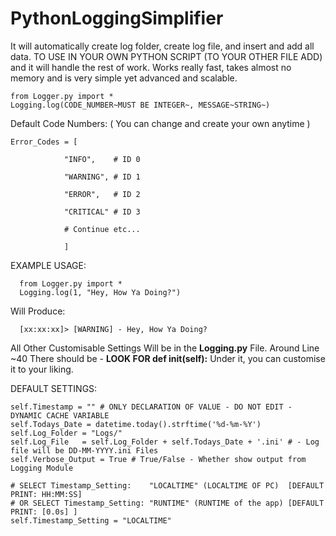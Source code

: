 # PythonLoggingSimplifier
It will automatically create log folder, create log file, and insert and add all data. 
TO USE IN YOUR OWN PYTHON SCRIPT (TO YOUR OTHER FILE ADD)
and it will handle the rest of work. Works really fast,
takes almost no memory and is very simple yet advanced and scalable.

    from Logger.py import *
    Logging.log(CODE_NUMBER~MUST BE INTEGER~, MESSAGE~STRING~) 

Default Code Numbers:
( You can change and create your own anytime )
                
    Error_Codes = [
                
                "INFO",    # ID 0

                "WARNING", # ID 1
                
                "ERROR",   # ID 2
                
                "CRITICAL" # ID 3
                
                # Continue etc...
                
                ]


EXAMPLE USAGE:

      from Logger.py import *
      Logging.log(1, "Hey, How Ya Doing?") 
      

Will Produce:

      [xx:xx:xx]> [WARNING] - Hey, How Ya Doing?
      
All Other Customisable Settings Will be in the **Logging.py** File.
Around Line ~40 There should be - **LOOK FOR def __init__(self):** 
Under it, you can customise it to your liking.



DEFAULT SETTINGS:

	self.Timestamp = "" # ONLY DECLARATION OF VALUE - DO NOT EDIT - DYNAMIC CACHE VARIABLE
	self.Todays_Date = datetime.today().strftime('%d-%m-%Y')
	self.Log_Folder = "Logs/"
	self.Log_File   = self.Log_Folder + self.Todays_Date + '.ini' # - Log file will be DD-MM-YYYY.ini Files 
	self.Verbose_Output = True # True/False - Whether show output from Logging Module

	# SELECT Timestamp_Setting:    "LOCALTIME" (LOCALTIME OF PC)  [DEFAULT PRINT: HH:MM:SS]
	# OR SELECT Timestamp_Setting: "RUNTIME" (RUNTIME of the app) [DEFAULT PRINT: [0.0s] ]
	self.Timestamp_Setting = "LOCALTIME"
